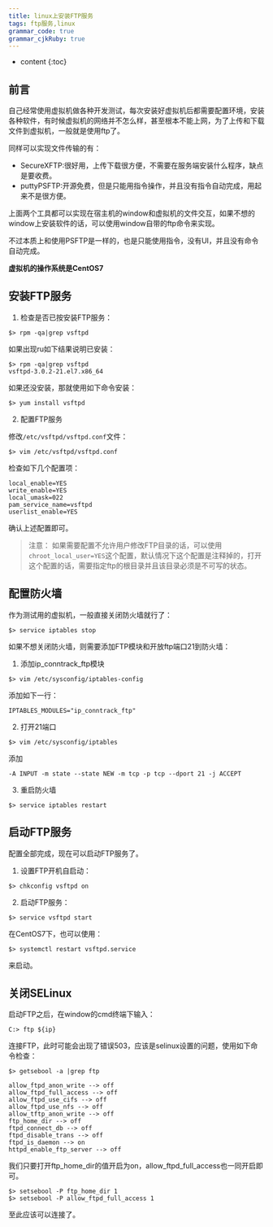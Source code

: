 ```yaml
---
title: linux上安装FTP服务
tags: ftp服务,linux
grammar_code: true
grammar_cjkRuby: true
---
```


* content
{:toc}

## 前言

自己经常使用虚拟机做各种开发测试，每次安装好虚拟机后都需要配置环境，安装各种软件，有时候虚拟机的网络并不怎么样，甚至根本不能上网，为了上传和下载文件到虚拟机，一般就是使用ftp了。

同样可以实现文件传输的有：

* SecureXFTP:很好用，上传下载很方便，不需要在服务端安装什么程序，缺点是要收费。
* puttyPSFTP:开源免费，但是只能用指令操作，并且没有指令自动完成，用起来不是很方便。

上面两个工具都可以实现在宿主机的window和虚拟机的文件交互，如果不想的window上安装软件的话，可以使用window自带的ftp命令来实现。

不过本质上和使用PSFTP是一样的，也是只能使用指令，没有UI，并且没有命令自动完成。

**虚拟机的操作系统是CentOS7**

## 安装FTP服务

1. 检查是否已按安装FTP服务：

```
$> rpm -qa|grep vsftpd
```

如果出现ru如下结果说明已安装：

```
$> rpm -qa|grep vsftpd
vsftpd-3.0.2-21.el7.x86_64
```

如果还没安装，那就使用如下命令安装：

```
$> yum install vsftpd
```

2. 配置FTP服务

修改`/etc/vsftpd/vsftpd.conf`文件：

```
$> vim /etc/vsftpd/vsftpd.conf
```

检查如下几个配置项：

```vim?linenums
local_enable=YES
write_enable=YES
local_umask=022
pam_service_name=vsftpd
userlist_enable=YES
```

确认上述配置即可。

> 注意： 如果需要配置不允许用户修改FTP目录的话，可以使用`chroot_local_user=YES`这个配置，默认情况下这个配置是注释掉的，打开这个配置的话，需要指定ftp的根目录并且该目录必须是不可写的状态。

## 配置防火墙

作为测试用的虚拟机，一般直接关闭防火墙就行了：

```
$> service iptables stop
```

如果不想关闭防火墙，则需要添加FTP模块和开放ftp端口21到防火墙：

1. 添加ip_conntrack_ftp模块

```
$> vim /etc/sysconfig/iptables-config
```

添加如下一行：

```vim?linenums
IPTABLES_MODULES="ip_conntrack_ftp"
```

2. 打开21端口

```
$> vim /etc/sysconfig/iptables
```

添加

```vim?linenums
-A INPUT -m state --state NEW -m tcp -p tcp --dport 21 -j ACCEPT
```

3. 重启防火墙

```
$> service iptables restart
```

## 启动FTP服务

配置全部完成，现在可以启动FTP服务了。

1. 设置FTP开机自启动：

```
$> chkconfig vsftpd on
```

2. 启动FTP服务：

```
$> service vsftpd start
```

在CentOS7下，也可以使用：

```
$> systemctl restart vsftpd.service
```

来启动。

## 关闭SELinux

启动FTP之后，在window的cmd终端下输入：

```
C:> ftp ${ip}
```

连接FTP，此时可能会出现了错误503，应该是selinux设置的问题，使用如下命令检查：

```
$> getsebool -a |grep ftp

allow_ftpd_anon_write --> off
allow_ftpd_full_access --> off
allow_ftpd_use_cifs --> off
allow_ftpd_use_nfs --> off
allow_tftp_anon_write --> off
ftp_home_dir --> off
ftpd_connect_db --> off
ftpd_disable_trans --> off
ftpd_is_daemon --> on
httpd_enable_ftp_server --> off
```

我们只要打开ftp_home_dir的值开启为on，allow_ftpd_full_access也一同开启即可。

```
$> setsebool -P ftp_home_dir 1
$> setsebool -P allow_ftpd_full_access 1
```

至此应该可以连接了。